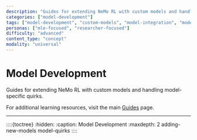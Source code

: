 ```yaml
---
description: "Guides for extending NeMo RL with custom models and handling model-specific quirks and special cases"
categories: ["model-development"]
tags: ["model-development", "custom-models", "model-integration", "model-quirks", "architecture"]
personas: ["mle-focused", "researcher-focused"]
difficulty: "advanced"
content_type: "concept"
modality: "universal"
---
```


# Model Development

Guides for extending NeMo RL with custom models and handling model-specific quirks.

For additional learning resources, visit the main [Guides](../index) page.

---

::::{toctree}
:hidden:
:caption: Model Development
:maxdepth: 2
adding-new-models
model-quirks
:::: 

 